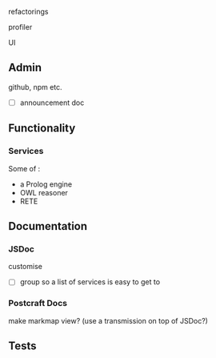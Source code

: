
refactorings

profiler

UI

## Admin

github, npm etc.

- [ ] announcement doc

## Functionality

### Services

Some of :

- a Prolog engine
- OWL reasoner
- RETE

## Documentation

### JSDoc

customise

- [ ] group so a list of services is easy to get to

### Postcraft Docs

make markmap view? (use a transmission on top of JSDoc?)

## Tests

